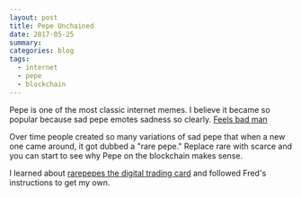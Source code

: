```yaml
---
layout: post
title: Pepe Unchained
date: 2017-05-25
summary:
categories: blog
tags:
  - internet
  - pepe
  - blockchain
---
```


Pepe is one of the most classic internet memes. I believe it became so
popular because sad pepe emotes sadness so clearly.
[Feels bad man](https://knowyourmeme.com/memes/feels-bad-man-sad-frog)

Over time people created so many variations of sad pepe that when a new one
came around, it got dubbed a "rare pepe." Replace rare with scarce and you
can start to see why Pepe on the blockchain makes sense.

I learned about [rarepepes the digital trading card](https://avc.com/2017/05/rare-pepe)
and followed Fred's instructions to get my own.
